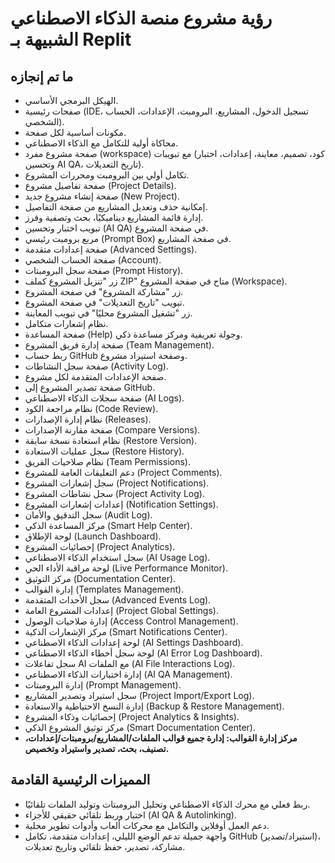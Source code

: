 # رؤية مشروع منصة الذكاء الاصطناعي الشبيهة بـ Replit

## ما تم إنجازه
- الهيكل البرمجي الأساسي.
- صفحات رئيسية (IDE، تسجيل الدخول، المشاريع، البرومبت، الإعدادات، الحساب الشخصي).
- مكونات أساسية لكل صفحة.
- محاكاة أولية للتكامل مع الذكاء الاصطناعي.
- صفحة مشروع مفرد (workspace) مع تبويبات (كود، تصميم، معاينة، إعدادات، اختبار وتحسين AI QA، تاريخ التعديلات).
- تكامل أولي بين البرومبت ومحررات المشروع.
- صفحة تفاصيل مشروع (Project Details).
- صفحة إنشاء مشروع جديد (New Project).
- إمكانية حذف وتعديل المشاريع من صفحة التفاصيل.
- إدارة قائمة المشاريع ديناميكيًا، بحث وتصفية وفرز.
- تبويب اختبار وتحسين (AI QA) في صفحة المشروع.
- مربع برومبت رئيسي (Prompt Box) في صفحة المشاريع.
- صفحة إعدادات متقدمة (Advanced Settings).
- صفحة الحساب الشخصي (Account).
- صفحة سجل البرومبتات (Prompt History).
- زر "تنزيل المشروع كملف ZIP" متاح في صفحة المشروع (Workspace).
- زر "مشاركة المشروع" في صفحة المشروع.
- تبويب "تاريخ التعديلات" في صفحة المشروع.
- زر "تشغيل المشروع محليًا" في تبويب المعاينة.
- نظام إشعارات متكامل.
- صفحة المساعدة (Help) وجولة تعريفية ومركز مساعدة ذكي.
- صفحة إدارة فريق المشروع (Team Management).
- ربط حساب GitHub وصفحة استيراد مشروع.
- صفحة سجل النشاطات (Activity Log).
- صفحة الإعدادات المتقدمة لكل مشروع.
- صفحة تصدير المشروع إلى GitHub.
- صفحة سجلات الذكاء الاصطناعي (AI Logs).
- نظام مراجعة الكود (Code Review).
- نظام إدارة الإصدارات (Releases).
- صفحة مقارنة الإصدارات (Compare Versions).
- نظام استعادة نسخة سابقة (Restore Version).
- سجل عمليات الاستعادة (Restore History).
- نظام صلاحيات الفريق (Team Permissions).
- دعم التعليقات العامة للمشروع (Project Comments).
- سجل إشعارات المشروع (Project Notifications).
- سجل نشاطات المشروع (Project Activity Log).
- إعدادات إشعارات المشروع (Notification Settings).
- سجل التدقيق والأمان (Audit Log).
- مركز المساعدة الذكي (Smart Help Center).
- لوحة الإطلاق (Launch Dashboard).
- إحصائيات المشروع (Project Analytics).
- سجل استخدام الذكاء الاصطناعي (AI Usage Log).
- لوحة مراقبة الأداء الحي (Live Performance Monitor).
- مركز التوثيق (Documentation Center).
- إدارة القوالب (Templates Management).
- سجل الأحداث المتقدمة (Advanced Events Log).
- إعدادات المشروع العامة (Project Global Settings).
- إدارة صلاحيات الوصول (Access Control Management).
- مركز الإشعارات الذكية (Smart Notifications Center).
- لوحة إعدادات الذكاء الاصطناعي (AI Settings Dashboard).
- لوحة سجل أخطاء الذكاء الاصطناعي (AI Error Log Dashboard).
- سجل تفاعلات AI مع الملفات (AI File Interactions Log).
- إدارة اختبارات الذكاء الاصطناعي (AI QA Management).
- إدارة البرومبتات (Prompt Management).
- سجل استيراد وتصدير المشاريع (Project Import/Export Log).
- إدارة النسخ الاحتياطية والاستعادة (Backup & Restore Management).
- إحصائيات وذكاء المشروع (Project Analytics & Insights).
- مركز توثيق المشروع الذكي (Smart Documentation Center).
- **مركز إدارة القوالب: إدارة جميع قوالب الملفات/المشاريع/برومبتات/إعدادات، تصنيف، بحث، تصدير واستيراد وتخصيص.**

## المميزات الرئيسية القادمة
- ربط فعلي مع محرك الذكاء الاصطناعي وتحليل البرومبتات وتوليد الملفات تلقائيًا.
- اختبار وربط تلقائي حقيقي للأجزاء (AI QA & Autolinking).
- دعم العمل أوفلاين والتكامل مع محركات ألعاب وأدوات تطوير محلية.
- واجهة جميلة تدعم الوضع الليلي، إعدادات متقدمة، تكامل GitHub (استيراد/تصدير)، مشاركة، تصدير، حفظ تلقائي وتاريخ تعديلات.